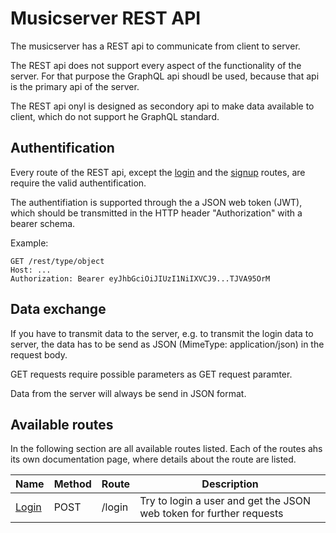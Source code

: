 # Musicserver REST API

The musicserver has a REST api to communicate from client to server.

The REST api does not support every aspect of the functionality of the server. For that purpose the GraphQL api shoudl be used, because that api is the primary api of the server.

The REST api onyl is designed as secondory api to make data available to client, which do not support he GraphQL standard.


## Authentification

Every route of the REST api, except the [login](./routes/login.md) and the [signup](./routes/routes.md) routes, are require the valid authentification.

The authentifiation is supported through the a JSON web token (JWT), which should be transmitted in the HTTP header "Authorization" with a bearer schema.

Example:
```
GET /rest/type/object
Host: ...
Authorization: Bearer eyJhbGciOiJIUzI1NiIXVCJ9...TJVA95OrM
```

## Data exchange

If you have to transmit data to the server, e.g. to transmit the login data to server, the data has to be send as JSON (MimeType: application/json) in the request body.

GET requests require possible parameters as GET request paramter.

Data from the server will always be send in JSON format.


## Available routes

In the following section are all available routes listed. Each of the routes ahs its own documentation page, where details about the route are listed.

| Name | Method | Route | Description |
| --- | --- | --- | --- |
| [Login](./routes/login.md) | POST | /login | Try to login a user and get the JSON web token for further requests
